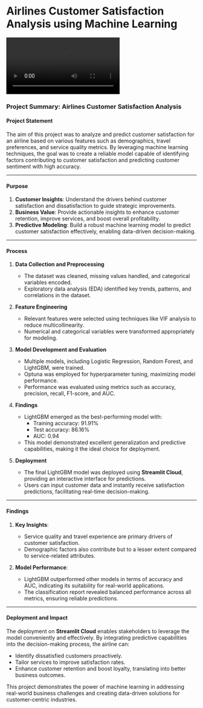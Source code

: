 # Airlines Customer Satisfaction Analysis using Machine Learning

![Watch the video](https://github.com/nafiul-araf/Airlines-Customer-Satisfaction/blob/main/project_video.mp4)

### **Project Summary: Airlines Customer Satisfaction Analysis**

#### **Project Statement**  
The aim of this project was to analyze and predict customer satisfaction for an airline based on various features such as demographics, travel preferences, and service quality metrics. By leveraging machine learning techniques, the goal was to create a reliable model capable of identifying factors contributing to customer satisfaction and predicting customer sentiment with high accuracy.

---

#### **Purpose**  
1. **Customer Insights**: Understand the drivers behind customer satisfaction and dissatisfaction to guide strategic improvements.  
2. **Business Value**: Provide actionable insights to enhance customer retention, improve services, and boost overall profitability.  
3. **Predictive Modeling**: Build a robust machine learning model to predict customer satisfaction effectively, enabling data-driven decision-making.

---

#### **Process**  
1. **Data Collection and Preprocessing**  
   - The dataset was cleaned, missing values handled, and categorical variables encoded.  
   - Exploratory data analysis (EDA) identified key trends, patterns, and correlations in the dataset.

2. **Feature Engineering**  
   - Relevant features were selected using techniques like VIF analysis to reduce multicollinearity.  
   - Numerical and categorical variables were transformed appropriately for modeling.

3. **Model Development and Evaluation**  
   - Multiple models, including Logistic Regression, Random Forest, and LightGBM, were trained.  
   - Optuna was employed for hyperparameter tuning, maximizing model performance.  
   - Performance was evaluated using metrics such as accuracy, precision, recall, F1-score, and AUC.

4. **Findings**  
   - LightGBM emerged as the best-performing model with:  
     - Training accuracy: 91.91%  
     - Test accuracy: 86.16%  
     - AUC: 0.94  
   - This model demonstrated excellent generalization and predictive capabilities, making it the ideal choice for deployment.

5. **Deployment**  
   - The final LightGBM model was deployed using **Streamlit Cloud**, providing an interactive interface for predictions.  
   - Users can input customer data and instantly receive satisfaction predictions, facilitating real-time decision-making.

---

#### **Findings**  
1. **Key Insights**:  
   - Service quality and travel experience are primary drivers of customer satisfaction.  
   - Demographic factors also contribute but to a lesser extent compared to service-related attributes.

2. **Model Performance**:  
   - LightGBM outperformed other models in terms of accuracy and AUC, indicating its suitability for real-world applications.  
   - The classification report revealed balanced performance across all metrics, ensuring reliable predictions.

---

#### **Deployment and Impact**  
The deployment on **Streamlit Cloud** enables stakeholders to leverage the model conveniently and effectively. By integrating predictive capabilities into the decision-making process, the airline can:  
- Identify dissatisfied customers proactively.  
- Tailor services to improve satisfaction rates.  
- Enhance customer retention and boost loyalty, translating into better business outcomes.  

This project demonstrates the power of machine learning in addressing real-world business challenges and creating data-driven solutions for customer-centric industries.
